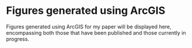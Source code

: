 # Figures generated using ArcGIS
Figures generated using ArcGIS for my paper will be displayed here, encompassing both those that have been published and those currently in progress.
